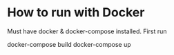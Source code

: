 # How to run with Docker
Must have docker & docker-compose installed. First run 

docker-compose build
docker-compose up
